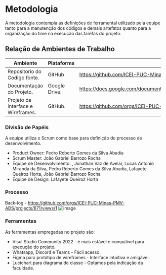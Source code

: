 
# Metodologia

A metodologia contempla as definições de ferramental utilizado pela equipe tanto para a
manutenção dos códigos e demais artefatos quanto para a organização do time na
execução das tarefas do projeto.

## Relação de Ambientes de Trabalho

| Ambiente | Plataforma | Link de Acesso |
|-------------------------|--------------------|--------------------|
| Repositorio do Codigo fonte. | GitHub | https://github.com/ICEI-PUC-Minas-PMV-ADS/pmv-ads-2024-1-e2-proj-macro-model |
| Documentação do Projeto. | Google Drive. | https://docs.google.com/document/d/1UuOGnqkjux2vV9J5X4zA9paWp9REdTxJ7TpqaYel7bs/edit |
| Projeto de Interface e Wireframes. | GitHub. | https://github.com/orgs/ICEI-PUC-Minas-PMV-ADS/projects/871/views/1. |	


### Divisão de Papéis

A equipe utiliza o Scrum como base para definição do processo de desenvolvimento.
-	Product Owner: Pedro Roberto Gomes da Silva Abadia
-	Scrum Master: João Gabriel Barrozo Rocha
-	Equipe de Desenvolvimento: , Jonathan Vaz de Avelar, Lucas Antonio Miranda da Silva, Pedro Roberto Gomes da Silva Abadia, Lafayete Queiroz Horta, João Gabriel Barrozo Rocha
-	Equipe de Design: Lafayete Queiroz Horta

### Processo
Back-log - https://github.com/orgs/ICEI-PUC-Minas-PMV-ADS/projects/871/views/1
![image](https://github.com/ICEI-PUC-Minas-PMV-ADS/pmv-ads-2024-1-e2-proj-macro-model/assets/104217381/7fc376be-48af-4eee-8943-963cb5e6aaba)


### Ferramentas

As ferramentas empregadas no projeto são:

- Visul Studio Community 2022 - é mais estável e compativel para execução do projeto.
- Whatsapp, Discord e Teams - Fácil acesso.
- Figma para protótipo de wireframes - Interface intuitiva e amigável.
- Lucichart para diagrama de classe - Optamos pela indicação da faculdade.


